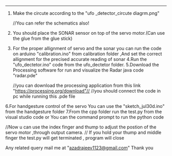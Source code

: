 _________________________________________________________________________________________________


1. Make the circute according to the "ufo _detector_circute diagrm.png"
 

   //You can refer the schematics also!
3. You should place the SONAR sensor on top of the servo motor.(Can use the glue from the glue stick)
4. For the proper allignment of servo and the sonar you can run the code on arduino "calibration.ino" from calibration folder ,And set the correct allignment for the precised accurate reading of sonar
4.Run the "ufo_dectetor.ino" code from the ufo_dectetor folder.
5.Download the Processing software for run and visualize  the Radar java code "radar.pde"


   //you can download the processing application from this link "https://processing.org/download"//
   //you should connect the code in pc while running this .pde file

   
6.For handgesture control of the servo You can use the  "sketch_jul30d.ino" from the handgesture folder
7.From the cpp folder run the test.py from the visual studio code or You can the command prompt to run the python code 


//Now u can use the index finger and thump to adjust the postion of the servo motor ,through output camera.
// If you hold your thump and middle finger the test.py will get terminated , program will close




Any related query mail me at  "azadrajeev1123@gmail.com"
Thank you
